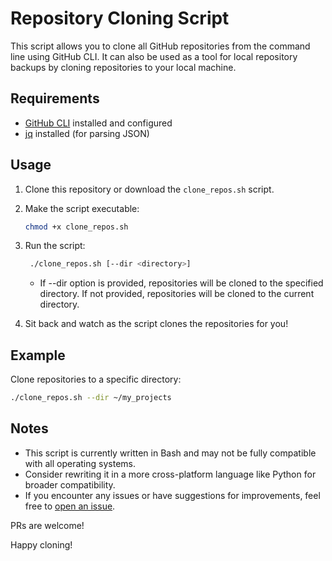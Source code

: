 # Repository Cloning Script

This script allows you to clone all GitHub repositories from the command line using GitHub CLI. It can also be used as a tool for local repository backups by cloning repositories to your local machine.

## Requirements

- [GitHub CLI](https://cli.github.com/) installed and configured
- [jq](https://stedolan.github.io/jq/) installed (for parsing JSON)

## Usage

1. Clone this repository or download the `clone_repos.sh` script.

2. Make the script executable:
   ```bash
   chmod +x clone_repos.sh
   ```
3. Run the script:
   ```bash
    ./clone_repos.sh [--dir <directory>]
   ```
   - If --dir option is provided, repositories will be cloned to the specified directory. If not provided, repositories will be cloned to the current directory.

4. Sit back and watch as the script clones the repositories for you!

## Example

Clone repositories to a specific directory:
```bash
./clone_repos.sh --dir ~/my_projects
```

## Notes
- This script is currently written in Bash and may not be fully compatible with all operating systems. 
- Consider rewriting it in a more cross-platform language like Python for broader compatibility.
- If you encounter any issues or have suggestions for improvements, feel free to [open an issue](https://github.com/qhamid/repo-cloning-script/issues).

PRs are welcome!

Happy cloning!

